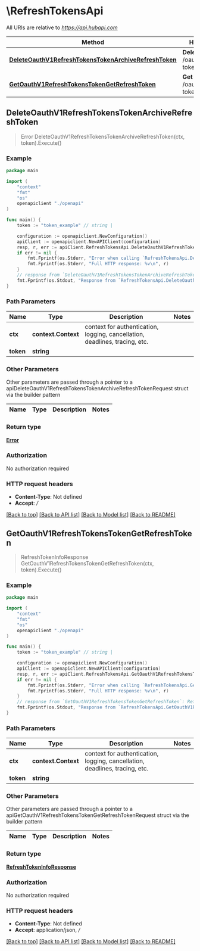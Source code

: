 # \RefreshTokensApi

All URIs are relative to *https://api.hubapi.com*

Method | HTTP request | Description
------------- | ------------- | -------------
[**DeleteOauthV1RefreshTokensTokenArchiveRefreshToken**](RefreshTokensApi.md#DeleteOauthV1RefreshTokensTokenArchiveRefreshToken) | **Delete** /oauth/v1/refresh-tokens/{token} | 
[**GetOauthV1RefreshTokensTokenGetRefreshToken**](RefreshTokensApi.md#GetOauthV1RefreshTokensTokenGetRefreshToken) | **Get** /oauth/v1/refresh-tokens/{token} | 



## DeleteOauthV1RefreshTokensTokenArchiveRefreshToken

> Error DeleteOauthV1RefreshTokensTokenArchiveRefreshToken(ctx, token).Execute()



### Example

```go
package main

import (
    "context"
    "fmt"
    "os"
    openapiclient "./openapi"
)

func main() {
    token := "token_example" // string | 

    configuration := openapiclient.NewConfiguration()
    apiClient := openapiclient.NewAPIClient(configuration)
    resp, r, err := apiClient.RefreshTokensApi.DeleteOauthV1RefreshTokensTokenArchiveRefreshToken(context.Background(), token).Execute()
    if err != nil {
        fmt.Fprintf(os.Stderr, "Error when calling `RefreshTokensApi.DeleteOauthV1RefreshTokensTokenArchiveRefreshToken``: %v\n", err)
        fmt.Fprintf(os.Stderr, "Full HTTP response: %v\n", r)
    }
    // response from `DeleteOauthV1RefreshTokensTokenArchiveRefreshToken`: Error
    fmt.Fprintf(os.Stdout, "Response from `RefreshTokensApi.DeleteOauthV1RefreshTokensTokenArchiveRefreshToken`: %v\n", resp)
}
```

### Path Parameters


Name | Type | Description  | Notes
------------- | ------------- | ------------- | -------------
**ctx** | **context.Context** | context for authentication, logging, cancellation, deadlines, tracing, etc.
**token** | **string** |  | 

### Other Parameters

Other parameters are passed through a pointer to a apiDeleteOauthV1RefreshTokensTokenArchiveRefreshTokenRequest struct via the builder pattern


Name | Type | Description  | Notes
------------- | ------------- | ------------- | -------------


### Return type

[**Error**](Error.md)

### Authorization

No authorization required

### HTTP request headers

- **Content-Type**: Not defined
- **Accept**: */*

[[Back to top]](#) [[Back to API list]](../README.md#documentation-for-api-endpoints)
[[Back to Model list]](../README.md#documentation-for-models)
[[Back to README]](../README.md)


## GetOauthV1RefreshTokensTokenGetRefreshToken

> RefreshTokenInfoResponse GetOauthV1RefreshTokensTokenGetRefreshToken(ctx, token).Execute()



### Example

```go
package main

import (
    "context"
    "fmt"
    "os"
    openapiclient "./openapi"
)

func main() {
    token := "token_example" // string | 

    configuration := openapiclient.NewConfiguration()
    apiClient := openapiclient.NewAPIClient(configuration)
    resp, r, err := apiClient.RefreshTokensApi.GetOauthV1RefreshTokensTokenGetRefreshToken(context.Background(), token).Execute()
    if err != nil {
        fmt.Fprintf(os.Stderr, "Error when calling `RefreshTokensApi.GetOauthV1RefreshTokensTokenGetRefreshToken``: %v\n", err)
        fmt.Fprintf(os.Stderr, "Full HTTP response: %v\n", r)
    }
    // response from `GetOauthV1RefreshTokensTokenGetRefreshToken`: RefreshTokenInfoResponse
    fmt.Fprintf(os.Stdout, "Response from `RefreshTokensApi.GetOauthV1RefreshTokensTokenGetRefreshToken`: %v\n", resp)
}
```

### Path Parameters


Name | Type | Description  | Notes
------------- | ------------- | ------------- | -------------
**ctx** | **context.Context** | context for authentication, logging, cancellation, deadlines, tracing, etc.
**token** | **string** |  | 

### Other Parameters

Other parameters are passed through a pointer to a apiGetOauthV1RefreshTokensTokenGetRefreshTokenRequest struct via the builder pattern


Name | Type | Description  | Notes
------------- | ------------- | ------------- | -------------


### Return type

[**RefreshTokenInfoResponse**](RefreshTokenInfoResponse.md)

### Authorization

No authorization required

### HTTP request headers

- **Content-Type**: Not defined
- **Accept**: application/json, */*

[[Back to top]](#) [[Back to API list]](../README.md#documentation-for-api-endpoints)
[[Back to Model list]](../README.md#documentation-for-models)
[[Back to README]](../README.md)

